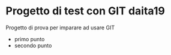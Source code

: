# Progetto di test con GIT daita19
Progetto di prova per imparare ad usare GIT
- primo punto
- secondo punto